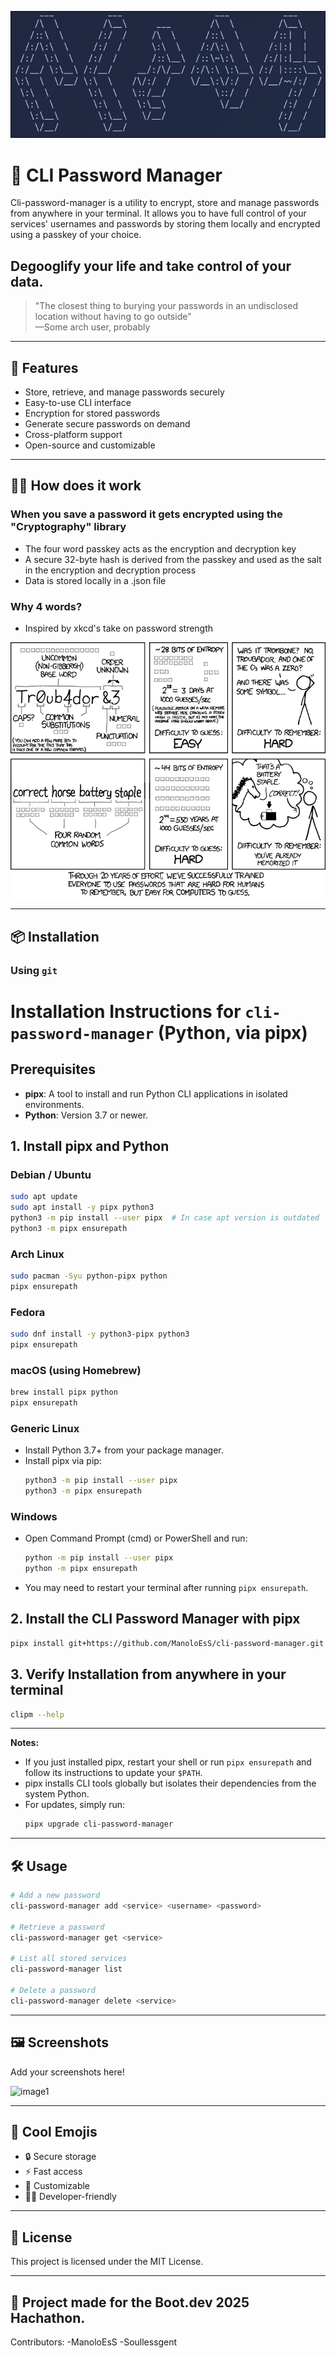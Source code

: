 
![cli-password-manager1](images/2025-07-27-010250_hyprshot.png)
# 🔐 CLI Password Manager

Cli-password-manager is a utility to encrypt, store and manage passwords from anywhere in your terminal. It allows you to have full control of your
services' usernames and passwords by storing them locally and encrypted using a passkey of your choice.

## Degooglify your life and take control of your data.

> "The closest thing to burying your passwords in an undisclosed location without having to go outside"  
> —Some arch user, probably

---

## 🚀 Features

- Store, retrieve, and manage passwords securely
- Easy-to-use CLI interface
- Encryption for stored passwords
- Generate secure passwords on demand
- Cross-platform support
- Open-source and customizable

---

## 🧑‍💻 How does it work

 ### When you save a password it gets encrypted using the "Cryptography" library

- The four word passkey acts as the encryption and decryption key
- A secure 32-byte hash is derived from the passkey and used as the salt in the encryption and decryption process
- Data is stored locally in a .json file

### Why 4 words?

- Inspired by xkcd's take on password strength

![xkcd](images/password_strength.png)

---
## 📦 Installation

### Using `git`

# Installation Instructions for `cli-password-manager` (Python, via pipx)

## Prerequisites

- **pipx**: A tool to install and run Python CLI applications in isolated environments.
- **Python**: Version 3.7 or newer.

## 1. Install pipx and Python

### Debian / Ubuntu
```sh
sudo apt update
sudo apt install -y pipx python3
python3 -m pip install --user pipx  # In case apt version is outdated
python3 -m pipx ensurepath
```

### Arch Linux
```sh
sudo pacman -Syu python-pipx python
pipx ensurepath
```

### Fedora
```sh
sudo dnf install -y python3-pipx python3
pipx ensurepath
```

### macOS (using Homebrew)
```sh
brew install pipx python
pipx ensurepath
```

### Generic Linux
- Install Python 3.7+ from your package manager.
- Install pipx via pip:
  ```sh
  python3 -m pip install --user pipx
  python3 -m pipx ensurepath
  ```

### Windows
- Open Command Prompt (cmd) or PowerShell and run:
  ```sh
  python -m pip install --user pipx
  python -m pipx ensurepath
  ```
- You may need to restart your terminal after running `pipx ensurepath`.

## 2. Install the CLI Password Manager with pipx

```sh
pipx install git+https://github.com/ManoloEsS/cli-password-manager.git
```

## 3. Verify Installation from anywhere in your terminal

```sh
clipm --help
```

---

**Notes:**
- If you just installed pipx, restart your shell or run `pipx ensurepath` and follow its instructions to update your `$PATH`.
- pipx installs CLI tools globally but isolates their dependencies from the system Python.
- For updates, simply run:
  ```sh
  pipx upgrade cli-password-manager
  ```
  
---

## 🛠 Usage

```bash
# Add a new password
cli-password-manager add <service> <username> <password>

# Retrieve a password
cli-password-manager get <service>

# List all stored services
cli-password-manager list

# Delete a password
cli-password-manager delete <service>
```

---

## 🖼️ Screenshots

Add your screenshots here!

![image1](image1)
<!-- You can rename image1 to your actual file name or add more images as needed -->

---

## 🎉 Cool Emojis

- 🔒 Secure storage
- ⚡ Fast access
- 🌈 Customizable
- 🧑‍💻 Developer-friendly

---


## 📄 License

This project is licensed under the MIT License.

---

## 🙏 Project made for the Boot.dev 2025 Hachathon.

Contributors:
-ManoloEsS
-Soullessgent

